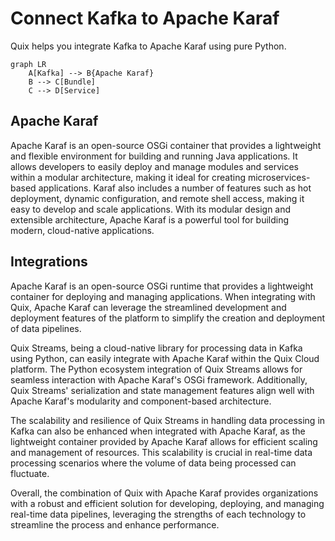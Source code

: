 # Connect Kafka to Apache Karaf

Quix helps you integrate Kafka to Apache Karaf using pure Python.

```mermaid
graph LR
    A[Kafka] --> B{Apache Karaf}
    B --> C[Bundle]
    C --> D[Service]
```

## Apache Karaf

Apache Karaf is an open-source OSGi container that provides a lightweight and flexible environment for building and running Java applications. It allows developers to easily deploy and manage modules and services within a modular architecture, making it ideal for creating microservices-based applications. Karaf also includes a number of features such as hot deployment, dynamic configuration, and remote shell access, making it easy to develop and scale applications. With its modular design and extensible architecture, Apache Karaf is a powerful tool for building modern, cloud-native applications.

## Integrations

Apache Karaf is an open-source OSGi runtime that provides a lightweight container for deploying and managing applications. When integrating with Quix, Apache Karaf can leverage the streamlined development and deployment features of the platform to simplify the creation and deployment of data pipelines. 

Quix Streams, being a cloud-native library for processing data in Kafka using Python, can easily integrate with Apache Karaf within the Quix Cloud platform. The Python ecosystem integration of Quix Streams allows for seamless interaction with Apache Karaf's OSGi framework. Additionally, Quix Streams' serialization and state management features align well with Apache Karaf's modularity and component-based architecture.

The scalability and resilience of Quix Streams in handling data processing in Kafka can also be enhanced when integrated with Apache Karaf, as the lightweight container provided by Apache Karaf allows for efficient scaling and management of resources. This scalability is crucial in real-time data processing scenarios where the volume of data being processed can fluctuate.

Overall, the combination of Quix with Apache Karaf provides organizations with a robust and efficient solution for developing, deploying, and managing real-time data pipelines, leveraging the strengths of each technology to streamline the process and enhance performance.

